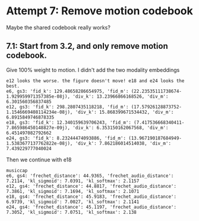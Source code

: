 
# Attempt 7: Remove motion codebook
Maybe the shared codebook really works?


## 7.1: Start from 3.2, and only remove motion codebook.
Give 100% weight to motion. I didn't add the two modality embeddings

    e12 looks the worse. the figure doesn't move! e18 and e24 looks the best. 
    e6, gs3: 'fid_k': 129.48658286654975, 'fid_m': (22.23535111738674-1.929959971357385e-08j), 'div_k': 13.23966866168526, 'div_m': 6.301560356837485
    e12, gs3: 'fid_k': 298.2807435118218, 'fid_m': (17.57926128873752-1.1546669408114234e-08j), 'div_k': 15.868399671534432, 'div_m': 6.8915849746878335
    e18, gs3: 'fid_k': 12.340159639706243, 'fid_m': (7.417536668340411-7.865986450148827e-09j), 'div_k': 6.353150162067568, 'div_m': 6.451497082792662
    e24, gs3: 'fid_k': 8.23244474093886, 'fid_m': (13.967190187684949-1.5383677137762822e-08j), 'div_k': 7.862186014514038, 'div_m': 7.439229777040024

Then we continue with e18

    musiccap
    e6, gs4: 'frechet_distance': 44.9365, 'frechet_audio_distance': 7.2114, 'kl_sigmoid': 7.0391, 'kl_softmax': 2.1157
    e12, gs4: 'frechet_distance': 44.8817, 'frechet_audio_distance': 7.3861, 'kl_sigmoid': 7.1694, 'kl_softmax': 2.1071
    e18, gs4: 'frechet_distance': 45.9183, 'frechet_audio_distance': 6.9739, 'kl_sigmoid': 7.0027, 'kl_softmax': 2.1141
    e24, gs4: 'frechet_distance': 45.1197, 'frechet_audio_distance': 7.3052, 'kl_sigmoid': 7.0751, 'kl_softmax': 2.138